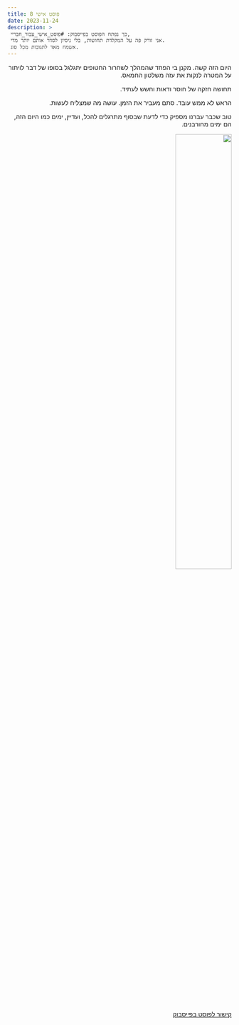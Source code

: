 ```yaml
---
title: פוסט אישי 8
date: 2023-11-24
description: >
 כך נפתח הפוסט בפייסבוק: #פוסט_אישי_עבור_חבריי,
 אני זורק פה על המקלדת תחושות, בלי ניסיון לסדר אותם יותר מדי.
 אשמח מאד לתגובות מכל סוג.
---
```


<div id="fb-root"></div>
<script async defer crossorigin="anonymous" src="https://connect.facebook.net/en_US/sdk.js#xfbml=1&version=v18.0" nonce="uL5SxxKU"></script>

<div dir="rtl">

היום הזה קשה.
מקנן בי הפחד שהמהלך לשחרור החטופים יתגלגל בסופו של דבר לויתור על המטרה לנקות את עזה משלטון החמאס.

תחושה חזקה של חוסר ודאות וחשש לעתיד.

הראש לא ממש עובד.
סתם מעביר את הזמן.
עושה מה שמצליח לעשות.

טוב שכבר עברנו מספיק כדי לדעת שבסוף מתרגלים להכל,
ועדיין,
ימים כמו היום הזה,
הם ימים מחורבנים.

<img src="https://scontent.ftlv15-1.fna.fbcdn.net/v/t39.30808-6/405115230_2603234046530364_5569732132302998335_n.jpg](https://scontent.ftlv15-1.fna.fbcdn.net/v/t39.30808-6/405115230_2603234046530364_5569732132302998335_n.jpg?_nc_cat=106&ccb=1-7&_nc_sid=3635dc&_nc_ohc=Ngs5kyPzdY8AX89xMcy&_nc_ht=scontent.ftlv15-1.fna&oh=00_AfBaXhzc1QrmHy1PEXNyePofD3IexhoJz3JNfXUeE_Z0ZA&oe=65BE549C)https://scontent.ftlv15-1.fna.fbcdn.net/v/t39.30808-6/405115230_2603234046530364_5569732132302998335_n.jpg?_nc_cat=106&ccb=1-7&_nc_sid=3635dc&_nc_ohc=Ngs5kyPzdY8AX89xMcy&_nc_ht=scontent.ftlv15-1.fna&oh=00_AfBaXhzc1QrmHy1PEXNyePofD3IexhoJz3JNfXUeE_Z0ZA&oe=65BE549C" style="width: 50%"/>

[קישור לפוסט בפייסבוק](https://www.facebook.com/urielofir86/posts/2603234723196963)

<div class="fb-comments" data-href="https://urielofir.website/blog/" data-width="" data-numposts="5"></div>

</div>
